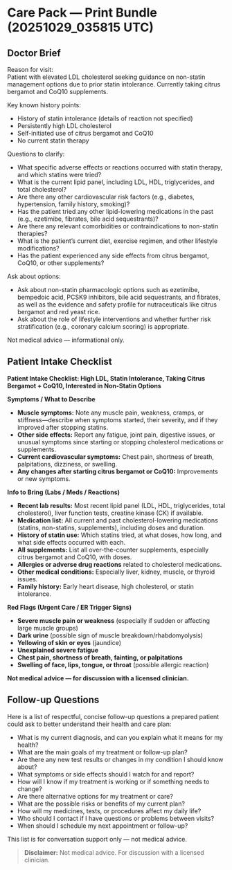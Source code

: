 # Care Pack — Print Bundle (20251029_035815 UTC)

## Doctor Brief

Reason for visit:  
Patient with elevated LDL cholesterol seeking guidance on non-statin management options due to prior statin intolerance. Currently taking citrus bergamot and CoQ10 supplements.

Key known history points:
- History of statin intolerance (details of reaction not specified)
- Persistently high LDL cholesterol
- Self-initiated use of citrus bergamot and CoQ10
- No current statin therapy

Questions to clarify:
- What specific adverse effects or reactions occurred with statin therapy, and which statins were tried?
- What is the current lipid panel, including LDL, HDL, triglycerides, and total cholesterol?
- Are there any other cardiovascular risk factors (e.g., diabetes, hypertension, family history, smoking)?
- Has the patient tried any other lipid-lowering medications in the past (e.g., ezetimibe, fibrates, bile acid sequestrants)?
- Are there any relevant comorbidities or contraindications to non-statin therapies?
- What is the patient’s current diet, exercise regimen, and other lifestyle modifications?
- Has the patient experienced any side effects from citrus bergamot, CoQ10, or other supplements?

Ask about options:
- Ask about non-statin pharmacologic options such as ezetimibe, bempedoic acid, PCSK9 inhibitors, bile acid sequestrants, and fibrates, as well as the evidence and safety profile for nutraceuticals like citrus bergamot and red yeast rice.
- Ask about the role of lifestyle interventions and whether further risk stratification (e.g., coronary calcium scoring) is appropriate.

Not medical advice — informational only.

## Patient Intake Checklist

**Patient Intake Checklist: High LDL, Statin Intolerance, Taking Citrus Bergamot + CoQ10, Interested in Non-Statin Options**

**Symptoms / What to Describe**
- **Muscle symptoms:** Note any muscle pain, weakness, cramps, or stiffness—describe when symptoms started, their severity, and if they improved after stopping statins.
- **Other side effects:** Report any fatigue, joint pain, digestive issues, or unusual symptoms since starting or stopping cholesterol medications or supplements.
- **Current cardiovascular symptoms:** Chest pain, shortness of breath, palpitations, dizziness, or swelling.
- **Any changes after starting citrus bergamot or CoQ10:** Improvements or new symptoms.

**Info to Bring (Labs / Meds / Reactions)**
- **Recent lab results:** Most recent lipid panel (LDL, HDL, triglycerides, total cholesterol), liver function tests, creatine kinase (CK) if available.
- **Medication list:** All current and past cholesterol-lowering medications (statins, non-statins, supplements), including doses and duration.
- **History of statin use:** Which statins tried, at what doses, how long, and what side effects occurred with each.
- **All supplements:** List all over-the-counter supplements, especially citrus bergamot and CoQ10, with doses.
- **Allergies or adverse drug reactions** related to cholesterol medications.
- **Other medical conditions:** Especially liver, kidney, muscle, or thyroid issues.
- **Family history:** Early heart disease, high cholesterol, or statin intolerance.

**Red Flags (Urgent Care / ER Trigger Signs)**
- **Severe muscle pain or weakness** (especially if sudden or affecting large muscle groups)
- **Dark urine** (possible sign of muscle breakdown/rhabdomyolysis)
- **Yellowing of skin or eyes** (jaundice)
- **Unexplained severe fatigue**
- **Chest pain, shortness of breath, fainting, or palpitations**
- **Swelling of face, lips, tongue, or throat** (possible allergic reaction)

**Not medical advice — for discussion with a licensed clinician.**

## Follow-up Questions

Here is a list of respectful, concise follow-up questions a prepared patient could ask to better understand their health and care plan:

- What is my current diagnosis, and can you explain what it means for my health?
- What are the main goals of my treatment or follow-up plan?
- Are there any new test results or changes in my condition I should know about?
- What symptoms or side effects should I watch for and report?
- How will I know if my treatment is working or if something needs to change?
- Are there alternative options for my treatment or care?
- What are the possible risks or benefits of my current plan?
- How will my medicines, tests, or procedures affect my daily life?
- Who should I contact if I have questions or problems between visits?
- When should I schedule my next appointment or follow-up?

This list is for conversation support only — not medical advice.


> **Disclaimer:** Not medical advice. For discussion with a licensed clinician.
